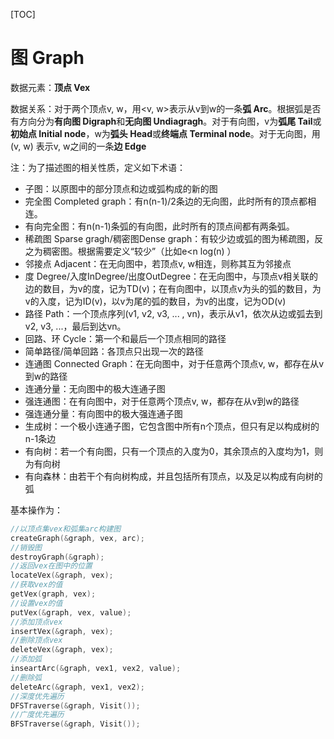 [TOC]



# 图 Graph

数据元素：**顶点 Vex** 

数据关系：对于两个顶点v, w，用<v, w>表示从v到w的一条**弧 Arc**。根据弧是否有方向分为**有向图 Digraph**和**无向图 Undiagragh**。对于有向图，v为**弧尾 Tail**或**初始点 Initial node**，w为**弧头 Head**或**终端点 Terminal node**。对于无向图，用 (v, w) 表示v, w之间的一条**边 Edge**

注：为了描述图的相关性质，定义如下术语：

* 子图：以原图中的部分顶点和边或弧构成的新的图
* 完全图 Completed graph：有n(n-1)/2条边的无向图，此时所有的顶点都相连。
* 有向完全图：有n(n-1)条弧的有向图，此时所有的顶点间都有两条弧。
* 稀疏图 Sparse gragh/稠密图Dense graph：有较少边或弧的图为稀疏图，反之为稠密图。根据需要定义“较少”（比如e<n log(n) ）
* 邻接点 Adjacent：在无向图中，若顶点v, w相连，则称其互为邻接点
* 度 Degree/入度InDegree/出度OutDegree：在无向图中，与顶点v相关联的边的数目，为v的度，记为TD(v)；在有向图中，以顶点v为头的弧的数目，为v的入度，记为ID(v)，以v为尾的弧的数目，为v的出度，记为OD(v)
* 路径 Path：一个顶点序列(v1, v2, v3, ... , vn)，表示从v1，依次从边或弧去到v2, v3, ...，最后到达vn。
* 回路、环 Cycle：第一个和最后一个顶点相同的路径
* 简单路径/简单回路：各顶点只出现一次的路径
* 连通图 Connected Graph：在无向图中，对于任意两个顶点v, w，都存在从v到w的路径
* 连通分量：无向图中的极大连通子图
* 强连通图：在有向图中，对于任意两个顶点v, w，都存在从v到w的路径
* 强连通分量：有向图中的极大强连通子图
* 生成树：一个极小连通子图，它包含图中所有n个顶点，但只有足以构成树的n-1条边
* 有向树：若一个有向图，只有一个顶点的入度为0，其余顶点的入度均为1，则为有向树
* 有向森林：由若干个有向树构成，并且包括所有顶点，以及足以构成有向树的弧

基本操作为：

```c++
//以顶点集vex和弧集arc构建图
createGraph(&graph, vex, arc);
//销毁图
destroyGraph(&graph);
//返回vex在图中的位置
locateVex(&graph, vex);
//获取vex的值
getVex(graph, vex);
//设置vex的值
putVex(&graph, vex, value);
//添加顶点vex
insertVex(&graph, vex);
//删除顶点vex
deleteVex(&graph, vex);
//添加弧
inseartArc(&graph, vex1, vex2, value);
//删除弧
deleteArc(&graph, vex1, vex2);
//深度优先遍历
DFSTraverse(&graph, Visit());
//广度优先遍历
BFSTraverse(&graph, Visit());
```



